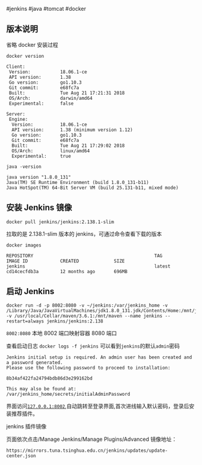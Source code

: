 
#jenkins #java #tomcat #docker 

## 版本说明

省略 docker 安装过程

`docker version`

```log
Client:
 Version:           18.06.1-ce
 API version:       1.38
 Go version:        go1.10.3
 Git commit:        e68fc7a
 Built:             Tue Aug 21 17:21:31 2018
 OS/Arch:           darwin/amd64
 Experimental:      false

Server:
 Engine:
  Version:          18.06.1-ce
  API version:      1.38 (minimum version 1.12)
  Go version:       go1.10.3
  Git commit:       e68fc7a
  Built:            Tue Aug 21 17:29:02 2018
  OS/Arch:          linux/amd64
  Experimental:     true
```

`java -version`

```log
java version "1.8.0_131"
Java(TM) SE Runtime Environment (build 1.8.0_131-b11)
Java HotSpot(TM) 64-Bit Server VM (build 25.131-b11, mixed mode)
```

## 安装 Jenkins 镜像

```shell
docker pull jenkins/jenkins:2.138.1-slim
```

拉取的是 2.138.1-slim 版本的 jenkins，可通过命令查看下载的版本

`docker images`

```log
REPOSITORY                                             TAG                 IMAGE ID            CREATED             SIZE
jenkins                                                latest              cd14cecfdb3a        12 months ago       696MB
```

## 启动 Jenkins

```shell
docker run -d -p 8002:8080 -v ~/jenkins:/var/jenkins_home -v /Library/Java/JavaVirtualMachines/jdk1.8.0_131.jdk/Contents/Home:/mnt/java -v /usr/local/Cellar/maven/3.6.1:/mnt/maven --name jenkins --restart=always jenkins/jenkins:2.138
```

`8002:8080` 本地 8002 端口映射容器 8080 端口

查看启动日志
`docker logs -f jenkins`
可以看到`jenkins`的默认`admin`密码

```log
Jenkins initial setup is required. An admin user has been created and a password generated.
Please use the following password to proceed to installation:

8b34af422fa24794bdb86d3e299162bd

This may also be found at: /var/jenkins_home/secrets/initialAdminPassword
```

界面访问[`127.0.0.1:8002`](http://127.0.0.1:8002),自动跳转至登录界面,首次进线输入默认密码，登录后安装推荐插件。

jenkins 插件镜像

页面依次点击/Manage Jenkins/Manage Plugins/Advanced
镜像地址：

```shell
https://mirrors.tuna.tsinghua.edu.cn/jenkins/updates/update-center.json
```


